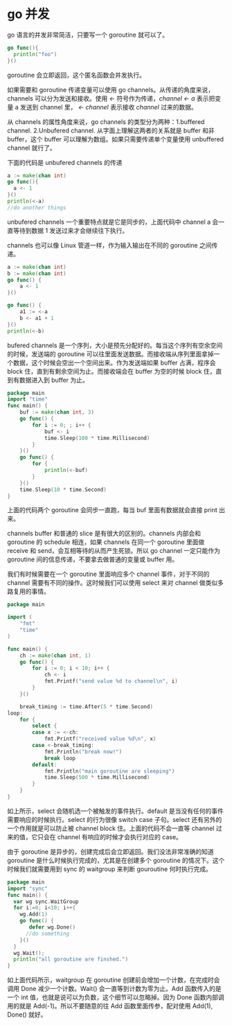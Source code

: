# go 并发
go 语言的并发非常简洁，只要写一个 goroutine 就可以了。

```go
go func(){
  println("foo")
}()
```

goroutine 会立即返回，这个匿名函数会并发执行。

如果需要和 goroutine 传递变量可以使用 go channels。从传递的角度来说，channels 可以分为发送和接收。使用 *<-* 符号作为传递，*channel <- a* 表示把变量 a 发送到 channel 里， *<- channel* 表示接收 *channel* 过来的数据。

从 channels 的属性角度来说，go channels 的类型分为两种：1.buffered channel. 2.Unbufered channel. 从字面上理解这两者的关系就是 buffer 和非 buffer，这个 buffer 可以理解为数组。如果只需要传递单个变量使用 unbuffered channel 就行了。

下面的代码是 unbufered channels 的传递

```go
a := make(chan int)
go func(){
  a <- 1
}()
println(<-a)
//do another things
```

unbufered channels 一个重要特点就是它是同步的，上面代码中 channel a 会一直等待到数据 1 发送过来才会继续往下执行。

channels 也可以像 Linux 管道一样，作为输入输出在不同的 goroutine 之间传递。

```go
a := make(chan int)
b := make(chan int)
go func() {
	a <- 1
}()

go func() {
	a1 := <-a
	b <- a1 + 1
}()
println(<-b)
```

bufered channels 是一个序列，大小是预先分配好的。每当这个序列有空余空间的时候，发送端的 goroutine 可以往里面发送数据。而接收端从序列里面拿掉一个数据，这个时候会空出一个空间出来。作为发送端如果 buffer 占满，程序会 block 住，直到有剩余空间为止。而接收端会在 buffer 为空的时候 block 住，直到有数据进入到 buffer 为止。

```go
package main
import "time"
func main() {
	buf := make(chan int, 3)
	go func() {
		for i := 0; ; i++ {
			buf <- i
			time.Sleep(100 * time.Millisecond)
		}
	}()
	go func() {
		for {
			println(<-buf)
		}
	}()
	time.Sleep(10 * time.Second)
}
```

上面的代码两个 goroutine 会同步一直跑，每当 buf 里面有数据就会直接 print 出来。

channels buffer 和普通的 slice 是有很大的区别的。channels 内部会和 goroutine 的 schedule 相连，如果 channels 在同一个 goroutine 里面做 receive 和 send，会互相等待的从而产生死锁。所以 go channel 一定只能作为 goroutine 间的信息传递，不要拿去做普通的变量或 buffer 用。

我们有时候需要在一个 goroutine 里面响应多个 channel 事件，对于不同的 channel 需要有不同的操作。这时候我们可以使用 select 来对 channel 做类似多路复用的事情。

```go
package main

import (
	"fmt"
	"time"
)

func main() {
	ch := make(chan int, 1)
	go func() {
		for i := 0; i < 10; i++ {
			ch <- i
			fmt.Printf("send value %d to channel\n", i)
		}
	}()

	break_timing := time.After(5 * time.Second)
loop:
	for {
		select {
		case x := <-ch:
			fmt.Printf("received value %d\n", x)
		case <-break_timing:
			fmt.Println("break now!")
			break loop
		default:
			fmt.Println("main goroutine are sleeping")
			time.Sleep(500 * time.Millisecond)
		}
	}
}
```

如上所示，select 会随机选一个被触发的事件执行。default 是当没有任何的事件需要响应的时候执行。select 的行为很像 switch case 子句。select 还有另外的一个作用就是可以防止被 channel block 住。上面的代码不会一直等 channel 过来的值，它只会在 channel 有响应的时候才会执行对应的 case。

由于 goroutine 是异步的，创建完成后会立即返回。我们没法非常准确的知道 goroutine 是什么时候执行完成的，尤其是在创建多个 goroutine 的情况下。这个时候我们就需要用到 sync 的 waitgroup 来判断 gouroutine 何时执行完成。

```go
package main
import "sync"
func main() {
  var wg sync.WaitGroup 
  for i:=0; i<10; i++{
    wg.Add(1)
    go func() {
	   defer wg.Done()
      //do something
	}()
  }
  wg.Wait();
  println("all goroutine are finshed.")
}
```

如上面代码所示，waitgroup 在 goroutine 创建前会增加一个计数，在完成时会调用 Done 减少一个计数。Wait() 会一直等到计数为零为止。Add 函数传入的是一个 int 值，也就是说可以为负数，这个细节可以忽略掉。因为 Done 函数内部调用的就是 Add(-1)。所以不要随意的往 Add 函数里面传参，配对使用 Add(1), Done() 就好。 
